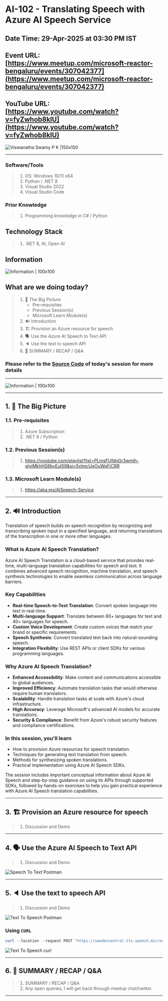 # AI-102 - Translating Speech with Azure AI Speech Service

## Date Time: 29-Apr-2025 at 03:30 PM IST

## Event URL: [https://www.meetup.com/microsoft-reactor-bengaluru/events/307042377](https://www.meetup.com/microsoft-reactor-bengaluru/events/307042377)

## YouTube URL: [https://www.youtube.com/watch?v=fyZwhob8klU](https://www.youtube.com/watch?v=fyZwhob8klU)

![Viswanatha Swamy P K |150x150](./Documentation/Images/ViswanathaSwamyPK.PNG)

---

### Software/Tools

> 1. OS: Windows 10/11 x64
> 2. Python / .NET 8
> 3. Visual Studio 2022
> 4. Visual Studio Code

### Prior Knowledge

> 1. Programming knowledge in C# / Python

## Technology Stack

> 1. .NET 8, AI, Open AI

## Information

![Information | 100x100](../Documentation/Images/Information.PNG)

## What are we doing today?

> 1. 🔭 The Big Picture
>    - Pre-requisites
>    - Previous Session(s)
>    - Microsoft Learn Module(s)
> 2. 🔊 Introduction
> 3. 🏗️ Provision an Azure resource for speech
> 4. 🗣️ Use the Azure AI Speech to Text API
> 5. 🔈 Use the text to speech API
> 6. 🔄 SUMMARY / RECAP / Q&A

### Please refer to the [**Source Code**](https://github.com/Swamy-s-Tech-Skills-Academy-AI-ML-Data/learn-ai102) of today's session for more details

---

![Information | 100x100](../Documentation/Images/SeatBelt.PNG)

---

## 1. 🔭 The Big Picture

### 1.1. Pre-requisites

> 1. Azure Subscription
> 2. .NET 8 / Python

### 1.2. Previous Session(s)

> 1. <https://youtube.com/playlist?list=PLmsFUfdnGr3wmIh-glyiMkhHS6byEuI59&si=5vlmcUqOuWqFiCRR>

### 1.3. Microsoft Learn Module(s)

> 1. <https://aka.ms/AISpeech-Service>

---

## 2. 🔊 Introduction

Translation of speech builds on speech recognition by recognizing and transcribing spoken input in a specified language, and returning translations of the transcription in one or more other languages.

### What is Azure AI Speech Translation?

Azure AI Speech Translation is a cloud-based service that provides real-time, multi-language translation capabilities for speech and text. It combines advanced speech recognition, machine translation, and speech synthesis technologies to enable seamless communication across language barriers.

### Key Capabilities

- **Real-time Speech-to-Text Translation**: Convert spoken language into text in real-time.
- **Multi-language Support**: Translate between 60+ languages for text and 40+ languages for speech.
- **Custom Voice Development**: Create custom voices that match your brand or specific requirements.
- **Speech Synthesis**: Convert translated text back into natural-sounding speech.
- **Integration Flexibility**: Use REST APIs or client SDKs for various programming languages.

### Why Azure AI Speech Translation?

- **Enhanced Accessibility**: Make content and communications accessible to global audiences.
- **Improved Efficiency**: Automate translation tasks that would otherwise require human translators.
- **Scalability**: Handle translation tasks at scale with Azure's cloud infrastructure.
- **High Accuracy**: Leverage Microsoft's advanced AI models for accurate translations.
- **Security & Compliance**: Benefit from Azure's robust security features and compliance certifications.

### In this session, you'll learn

- How to provision Azure resources for speech translation.
- Techniques for generating text translation from speech.
- Methods for synthesizing spoken translations.
- Practical implementation using Azure AI Speech SDKs.

The session includes important conceptual information about Azure AI Speech and step-by-step guidance on using its APIs through supported SDKs, followed by hands-on exercises to help you gain practical experience with Azure AI Speech translation capabilities.

---

## 3. 🏗️ Provision an Azure resource for speech

> 1. Discussion and Demo

---

## 4. 🗣️ Use the Azure AI Speech to Text API

> 1. Discussion and Demo

![Speech To Text Postman](./Documentation/Images/SpeechToText_Postman.PNG)

---

## 5. 🔈 Use the text to speech API

> 1. Discussion and Demo

![Text To Speech Postman](./Documentation/Images/TextToSpeech_Postman.PNG)

### Using `CURL`

```powershell
curl --location --request POST "https://swedencentral.tts.speech.microsoft.com/cognitiveservices/v1" --header "Ocp-Apim-Subscription-Key: $OcpApimSubscriptionKey" --header "Content-Type: application/ssml+xml" --header "X-Microsoft-OutputFormat: audio-16khz-128kbitrate-mono-mp3" --header "User-Agent: curl" --data-raw "<speak version='1.0' xml:lang='en-US'><voice xml:lang='en-US' xml:gender='Female' name='en-US-AvaMultilingualNeural'>my voice is my passport verify me</voice></speak>" --output output.mp3
```

![Text To Speech curl](./Documentation/Images/TextToSpeech_Curl.PNG)

---

## 6. 🔄 SUMMARY / RECAP / Q&A

> 1. SUMMARY / RECAP / Q&A
> 2. Any open queries, I will get back through meetup chat/twitter.

---
